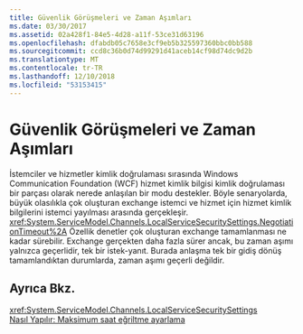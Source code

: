 ```yaml
---
title: Güvenlik Görüşmeleri ve Zaman Aşımları
ms.date: 03/30/2017
ms.assetid: 02a428f1-84e5-4d28-a11f-53ce31d63196
ms.openlocfilehash: dfabdb05c7658e3cf9eb5b325597360bbc0bb588
ms.sourcegitcommit: ccd8c36b0d74d99291d41aceb14cf98d74dc9d2b
ms.translationtype: MT
ms.contentlocale: tr-TR
ms.lasthandoff: 12/10/2018
ms.locfileid: "53153415"
---
```

# <a name="security-negotiation-and-timeouts"></a>Güvenlik Görüşmeleri ve Zaman Aşımları
İstemciler ve hizmetler kimlik doğrulaması sırasında Windows Communication Foundation (WCF) hizmet kimlik bilgisi kimlik doğrulaması bir parçası olarak nerede anlaşılan bir modu destekler. Böyle senaryolarda, büyük olasılıkla çok oluşturan exchange istemci ve hizmet için hizmet kimlik bilgilerini istemci yayılması arasında gerçekleşir. <xref:System.ServiceModel.Channels.LocalServiceSecuritySettings.NegotiationTimeout%2A> Özellik denetler çok oluşturan exchange tamamlanması ne kadar sürebilir. Exchange gerçekten daha fazla sürer ancak, bu zaman aşımı yalnızca geçerlidir, tek bir istek-yanıt. Burada anlaşma tek bir gidiş dönüş tamamlandıktan durumlarda, zaman aşımı geçerli değildir.  
  
## <a name="see-also"></a>Ayrıca Bkz.  
 <xref:System.ServiceModel.Channels.LocalServiceSecuritySettings>  
 [Nasıl Yapılır: Maksimum saat eğriltme ayarlama](../../../../docs/framework/wcf/feature-details/how-to-set-a-max-clock-skew.md)

